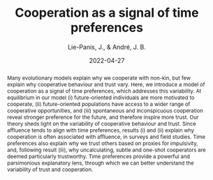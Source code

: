---
title: 'Cooperation as a signal of time preferences'
collection: publications
permalink: /publication/2022-timepreferences
date: 2022-04-27
year: '2022'
keywords: ["cooperation", "signaling", "reputation"]
journal: 'Proceedings of the Royal Society B: Biological Sciences'
paperurl: '/files/Time preferences.pdf'
author: 'Lie-Panis, J., & André, J. B.'
link: 'https://royalsocietypublishing.org/doi/full/10.1098/rspb.2021.2266'
#citation: 'Lie-Panis, J., & André, J. B. (2022). Cooperation as a signal of time preferences. <i>Proceedings of the Royal Society B, 289</i>(1973), 20212266.'
si: '/files/SI for Time preferences.pdf'
type: "article"
abstract: 'Many evolutionary models explain why we cooperate with non-kin, but few explain why cooperative behaviour and trust vary. Here, we introduce a model of cooperation as a signal of time preferences, which addresses this variability. At equilibrium in our model (i) future-oriented individuals are more motivated to cooperate, (ii) future-oriented populations have access to a wider range of cooperative opportunities, and (iii) spontaneous and inconspicuous cooperation reveal stronger preference for the future, and therefore inspire more trust. Our theory sheds light on the variability of cooperative behaviour and trust. Since affluence tends to align with time preferences, results (i) and (ii) explain why cooperation is often associated with affluence, in surveys and field studies. Time preferences also explain why we trust others based on proxies for impulsivity, and, following result (iii), why uncalculating, subtle and one-shot cooperators are deemed particularly trustworthy. Time preferences provide a powerful and parsimonious explanatory lens, through which we can better understand the variability of trust and cooperation.'
---